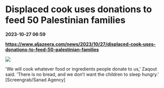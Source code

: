 # Displaced cook uses donations to feed 50 Palestinian families

**2023-10-27 06:59**

**https://www.aljazeera.com/news/2023/10/27/displaced-cook-uses-donations-to-feed-50-palestinian-families**

![](https://www.aljazeera.com/wp-content/uploads/2023/10/Screen-Shot-2023-10-26-at-2.34.18-PM-1698321948.jpg?resize=770%2C513&quality=80)

'We will cook whatever food or ingredients people donate to us,' Zaqout said. 'There is no bread, and we don’t want the children to sleep hungry.' \[Screengrab/Sanad Agency\]